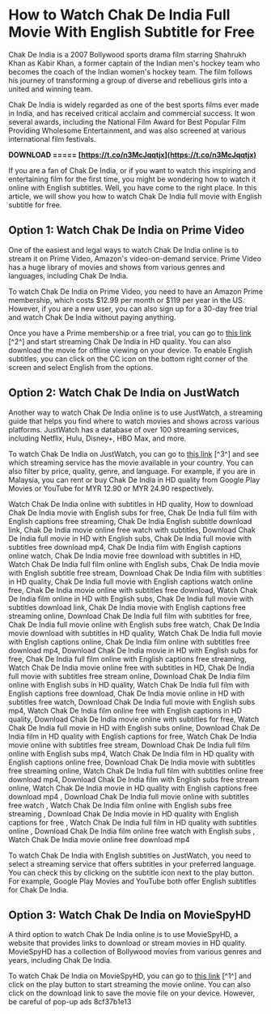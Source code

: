 # How to Watch Chak De India Full Movie With English Subtitle for Free
 
Chak De India is a 2007 Bollywood sports drama film starring Shahrukh Khan as Kabir Khan, a former captain of the Indian men's hockey team who becomes the coach of the Indian women's hockey team. The film follows his journey of transforming a group of diverse and rebellious girls into a united and winning team.
 
Chak De India is widely regarded as one of the best sports films ever made in India, and has received critical acclaim and commercial success. It won several awards, including the National Film Award for Best Popular Film Providing Wholesome Entertainment, and was also screened at various international film festivals.
 
**DOWNLOAD ===== [https://t.co/n3McJqqtjx](https://t.co/n3McJqqtjx)**


 
If you are a fan of Chak De India, or if you want to watch this inspiring and entertaining film for the first time, you might be wondering how to watch it online with English subtitles. Well, you have come to the right place. In this article, we will show you how to watch Chak De India full movie with English subtitle for free.
 
## Option 1: Watch Chak De India on Prime Video
 
One of the easiest and legal ways to watch Chak De India online is to stream it on Prime Video, Amazon's video-on-demand service. Prime Video has a huge library of movies and shows from various genres and languages, including Chak De India.
 
To watch Chak De India on Prime Video, you need to have an Amazon Prime membership, which costs $12.99 per month or $119 per year in the US. However, if you are a new user, you can also sign up for a 30-day free trial and watch Chak De India without paying anything.
 
Once you have a Prime membership or a free trial, you can go to [this link](https://www.primevideo.com/detail/Chak-De-India/0ST8IWCMUO5NMQM3413WKVMWQS) [^2^] and start streaming Chak De India in HD quality. You can also download the movie for offline viewing on your device. To enable English subtitles, you can click on the CC icon on the bottom right corner of the screen and select English from the options.
 
## Option 2: Watch Chak De India on JustWatch
 
Another way to watch Chak De India online is to use JustWatch, a streaming guide that helps you find where to watch movies and shows across various platforms. JustWatch has a database of over 100 streaming services, including Netflix, Hulu, Disney+, HBO Max, and more.
 
To watch Chak De India on JustWatch, you can go to [this link](https://www.justwatch.com/my/movie/chak-de-india) [^3^] and see which streaming service has the movie available in your country. You can also filter by price, quality, genre, and language. For example, if you are in Malaysia, you can rent or buy Chak De India in HD quality from Google Play Movies or YouTube for MYR 12.90 or MYR 24.90 respectively.
 
Watch Chak De India online with subtitles in HD quality,  How to download Chak De India movie with English subs for free,  Chak De India full film with English captions free streaming,  Chak De India English subtitle download link,  Chak De India movie online free watch with subtitles,  Download Chak De India full movie in HD with English subs,  Chak De India full movie with subtitles free download mp4,  Chak De India film with English captions online watch,  Chak De India movie free download with subtitles in HD,  Watch Chak De India full film online with English subs,  Chak De India movie with English subtitle free stream,  Download Chak De India film with subtitles in HD quality,  Chak De India full movie with English captions watch online free,  Chak De India movie online with subtitles free download,  Watch Chak De India film online in HD with English subs,  Chak De India full movie with subtitles download link,  Chak De India movie with English captions free streaming online,  Download Chak De India full film with subtitles for free,  Chak De India full movie online with English subs free watch,  Chak De India movie download with subtitles in HD quality,  Watch Chak De India full movie with English captions online,  Chak De India film online with subtitles free download mp4,  Download Chak De India movie in HD with English subs for free,  Chak De India full film online with English captions free streaming,  Watch Chak De India movie online free with subtitles in HD,  Chak De India full movie with subtitles free stream online,  Download Chak De India film online with English subs in HD quality,  Watch Chak De India full film with English captions free download,  Chak De India movie online in HD with subtitles free watch,  Download Chak De India full movie with English subs mp4,  Watch Chak De India film online free with English captions in HD quality,  Download Chak De India movie online with subtitles for free,  Watch Chak De India full movie in HD with English subs online,  Download Chak De India film in HD quality with English captions for free,  Watch Chak De India movie online with subtitles free stream,  Download Chak De India full film online with English subs mp4,  Watch Chak De India film in HD quality with English captions online free,  Download Chak De India movie with subtitles free streaming online,  Watch Chak De India full film with subtitles online free download mp4,  Download Chak De India film with English subs free stream online,  Watch Chak De India movie in HD quality with English captions free download mp4 ,  Download Chak De India full movie online with subtitles free watch ,  Watch Chak De India film online with English subs free streaming ,  Download Chak De India movie in HD quality with English captions for free ,  Watch Chak De India full film in HD quality with subtitles online ,  Download Chak De India film online free watch with English subs ,  Watch Chak De India movie online free download mp4
 
To watch Chak De India with English subtitles on JustWatch, you need to select a streaming service that offers subtitles in your preferred language. You can check this by clicking on the subtitle icon next to the play button. For example, Google Play Movies and YouTube both offer English subtitles for Chak De India.
 
## Option 3: Watch Chak De India on MovieSpyHD
 
A third option to watch Chak De India online is to use MovieSpyHD, a website that provides links to download or stream movies in HD quality. MovieSpyHD has a collection of Bollywood movies from various genres and years, including Chak De India.
 
To watch Chak De India on MovieSpyHD, you can go to [this link](https://www.moviespyhd.net/movie/chak-de-india-full-movie-download) [^1^] and click on the play button to start streaming the movie online. You can also click on the download link to save the movie file on your device. However, be careful of pop-up ads
 8cf37b1e13
 
